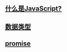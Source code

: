 ## [什么是JavaScript?](/javascript/shi-yao-shijavascript.md)

## [数据类型](/javascript/shu-ju-lei-xing.md)

## [promise](/javascript/promise.md)



